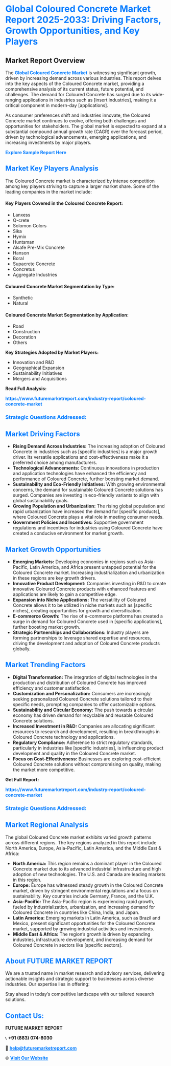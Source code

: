 <h1 style="color: #007BFF;">Global Coloured Concrete Market Report 2025-2033: Driving Factors, Growth Opportunities, and Key Players</h1>

<section id="overview">
<h2>Market Report Overview</h2>
<p>The <a href="https://www.futuremarketreport.com/industry-report/coloured-concrete-market" style="color: #007BFF; text-decoration: none;"><strong>Global Coloured Concrete Market</strong></a> is witnessing significant growth, driven by increasing demand across various industries. This report delves into the key aspects of the Coloured Concrete market, providing a comprehensive analysis of its current status, future potential, and challenges. The demand for Coloured Concrete has surged due to its wide-ranging applications in industries such as [insert industries], making it a critical component in modern-day [applications].</p>
<p>As consumer preferences shift and industries innovate, the Coloured Concrete market continues to evolve, offering both challenges and opportunities for stakeholders. The global market is expected to expand at a substantial compound annual growth rate (CAGR) over the forecast period, driven by technological advancements, emerging applications, and increasing investments by major players.</p>
</section>

<section id="overview">
<p><a href="https://www.futuremarketreport.com/request-sample/reportId=107532" style="color: #007BFF; text-decoration: none;"><strong>Explore Sample Report Here</strong></a></p>
</section>

<section id="key-players">
<h2 style="color: #007BFF;">Market Key Players Analysis</h2>
<p>The Coloured Concrete market is characterized by intense competition among key players striving to capture a larger market share. Some of the leading companies in the market include:</p>
<h4>Key Players Covered in the Coloured Concrete Report:</h4>
<ul><li>Lanxess</li><li>Q-crete</li><li>Solomon Colors</li><li>Sika</li><li>Hymix</li><li>Huntsman</li><li>Alsafe Pre-Mix Concrete</li><li>Hanson</li><li>Boral</li><li>Supacrete Concrete</li><li>Concretus</li><li>Aggregate Industries</li></ul>
<h4>Coloured Concrete Market Segmentation by Type:</h4>
<ul><li>Synthetic</li><li>Natural</li></ul>

<h4>Coloured Concrete Market Segmentation by Application:</h4>
<ul><li>Road</li><li>Construction</li><li>Decoration</li><li>Others</li></ul>
<p><strong>Key Strategies Adopted by Market Players:</strong></p>
<ul>
<li>Innovation and R&D</li>
<li>Geographical Expansion</li>
<li>Sustainability Initiatives</li>
<li>Mergers and Acquisitions</li>
</ul>
</section>

<section>
<p><strong>Read Full Analysis: </strong></p><a href="https://www.futuremarketreport.com/industry-report/coloured-concrete-market" style="color: #007BFF; text-decoration: none;"><strong>https://www.futuremarketreport.com/industry-report/coloured-concrete-market</strong></a>
<h3 style="color: #007BFF;">Strategic Questions Addressed:</h3>
</section>

<section id="driving-factors">
<h2 style="color: #007BFF;">Market Driving Factors</h2>
<ul>
<li><strong>Rising Demand Across Industries:</strong> The increasing adoption of Coloured Concrete in industries such as [specific industries] is a major growth driver. Its versatile applications and cost-effectiveness make it a preferred choice among manufacturers.</li>
<li><strong>Technological Advancements:</strong> Continuous innovations in production and application technologies have enhanced the efficiency and performance of Coloured Concrete, further boosting market demand.</li>
<li><strong>Sustainability and Eco-Friendly Initiatives:</strong> With growing environmental concerns, the demand for sustainable Coloured Concrete solutions has surged. Companies are investing in eco-friendly variants to align with global sustainability goals.</li>
<li><strong>Growing Population and Urbanization:</strong> The rising global population and rapid urbanization have increased the demand for [specific products], where Coloured Concrete plays a vital role in meeting consumer needs.</li>
<li><strong>Government Policies and Incentives:</strong> Supportive government regulations and incentives for industries using Coloured Concrete have created a conducive environment for market growth.</li>
</ul>
</section>

<section id="growth-opportunities">
<h2 style="color: #007BFF;">Market Growth Opportunities</h2>
<ul>
<li><strong>Emerging Markets:</strong> Developing economies in regions such as Asia-Pacific, Latin America, and Africa present untapped potential for the Coloured Concrete market. Increasing industrialization and urbanization in these regions are key growth drivers.</li>
<li><strong>Innovative Product Development:</strong> Companies investing in R&D to create innovative Coloured Concrete products with enhanced features and applications are likely to gain a competitive edge.</li>
<li><strong>Expansion into Niche Applications:</strong> The versatility of Coloured Concrete allows it to be utilized in niche markets such as [specific niches], creating opportunities for growth and diversification.</li>
<li><strong>E-commerce Growth:</strong> The rise of e-commerce platforms has created a surge in demand for Coloured Concrete used in [specific applications], further boosting market growth.</li>
<li><strong>Strategic Partnerships and Collaborations:</strong> Industry players are forming partnerships to leverage shared expertise and resources, driving the development and adoption of Coloured Concrete products globally.</li>
</ul>
</section>

<section id="trending-factors">
<h2 style="color: #007BFF;">Market Trending Factors</h2>
<ul>
<li><strong>Digital Transformation:</strong> The integration of digital technologies in the production and distribution of Coloured Concrete has improved efficiency and customer satisfaction.</li>
<li><strong>Customization and Personalization:</strong> Consumers are increasingly seeking personalized Coloured Concrete solutions tailored to their specific needs, prompting companies to offer customizable options.</li>
<li><strong>Sustainability and Circular Economy:</strong> The push towards a circular economy has driven demand for recyclable and reusable Coloured Concrete solutions.</li>
<li><strong>Increased Investment in R&D:</strong> Companies are allocating significant resources to research and development, resulting in breakthroughs in Coloured Concrete technology and applications.</li>
<li><strong>Regulatory Compliance:</strong> Adherence to strict regulatory standards, particularly in industries like [specific industries], is influencing product development and quality in the Coloured Concrete market.</li>
<li><strong>Focus on Cost-Effectiveness:</strong> Businesses are exploring cost-efficient Coloured Concrete solutions without compromising on quality, making the market more competitive.</li>
</ul>
</section>

<section>
<p><strong>Get Full Report: </strong></p><a href="https://www.futuremarketreport.com/industry-report/coloured-concrete-market" style="color: #007BFF; text-decoration: none;"><strong>https://www.futuremarketreport.com/industry-report/coloured-concrete-market</strong></a>
<h3 style="color: #007BFF;">Strategic Questions Addressed:</h3>
</section>


<section id="regional-analysis">
<h2 style="color: #007BFF;">Market Regional Analysis</h2>
<p>The global Coloured Concrete market exhibits varied growth patterns across different regions. The key regions analyzed in this report include North America, Europe, Asia-Pacific, Latin America, and the Middle East & Africa:</p>
<ul>
<li><strong>North America:</strong> This region remains a dominant player in the Coloured Concrete market due to its advanced industrial infrastructure and high adoption of new technologies. The U.S. and Canada are leading markets in this region.</li>
<li><strong>Europe:</strong> Europe has witnessed steady growth in the Coloured Concrete market, driven by stringent environmental regulations and a focus on sustainability. Key countries include Germany, France, and the U.K.</li>
<li><strong>Asia-Pacific:</strong> The Asia-Pacific region is experiencing rapid growth, fueled by industrialization, urbanization, and increasing demand for Coloured Concrete in countries like China, India, and Japan.</li>
<li><strong>Latin America:</strong> Emerging markets in Latin America, such as Brazil and Mexico, present significant opportunities for the Coloured Concrete market, supported by growing industrial activities and investments.</li>
<li><strong>Middle East & Africa:</strong> The region’s growth is driven by expanding industries, infrastructure development, and increasing demand for Coloured Concrete in sectors like [specific sectors].</li>
</ul>
</section>

<footer>
<h2 style="color: #007BFF;">About FUTURE MARKET REPORT</h2>
<p>We are a trusted name in market research and advisory services, delivering actionable insights and strategic support to businesses across diverse industries. Our expertise lies in offering:</p>

<p>Stay ahead in today’s competitive landscape with our tailored research solutions.</p>

<h2 style="color: #007BFF;">Contact Us:</h2>
<p><strong>FUTURE MARKET REPORT</strong></p>
<p>📞 <strong>+91 (883) 074-8030</strong></p>
<p>📧 <strong><a href="mailto:help@futuremarketreport.com" style="color: #007BFF;">help@futuremarketreport.com</a></strong></p>
<p>🌐 <strong><a href="https://www.futuremarketreport.com/" style="color: #007BFF;">Visit Our Website</a></strong></p>
</footer>